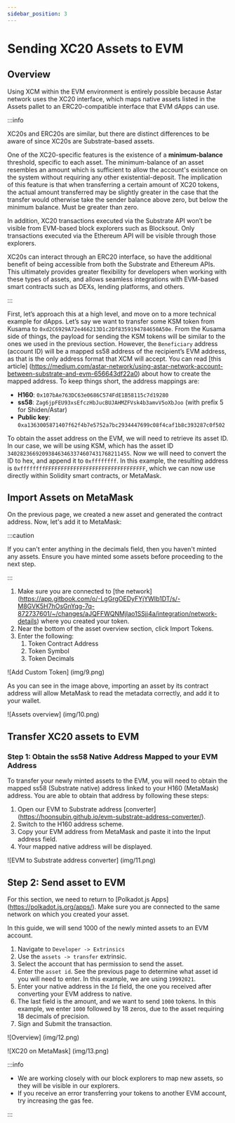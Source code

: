 ```yaml
---
sidebar_position: 3
---
```


# Sending XC20 Assets to EVM

## Overview

Using XCM within the EVM environment is entirely possible because Astar network uses the XC20 interface, which maps native assets listed in the Assets pallet to an ERC20-compatible interface that EVM dApps can use.

:::info

XC20s and ERC20s are similar, but there are distinct differences to be aware of since XC20s are Substrate-based assets.

One of the XC20-specific features is the existence of a **minimum-balance** threshold, specific to each asset. The minimum-balance of an asset resembles an amount which is sufficient to allow the account's existence on the system without requiring any other existential-deposit. The implication of this feature is that when transferring a certain amount of XC20 tokens, the actual amount transferred may be slightly greater in the case that the transfer would otherwise take the sender balance above zero, but below the minimum balance. Must be greater than zero.

In addition, XC20 transactions executed via the Substrate API won’t be visible from EVM-based block explorers such as Blocksout. Only transactions executed via the Ethereum API will be visible through those explorers.

XC20s can interact through an ERC20 interface, so have the additional benefit of being accessible from both the Substrate and Ethereum APIs. This ultimately provides greater flexibility for developers when working with these types of assets, and allows seamless integrations with EVM-based smart contracts such as DEXs, lending platforms, and others.

:::

First, let’s approach this at a high level, and move on to a more technical example for dApps. Let’s say we want to transfer some KSM token from Kusama to `0xd2C6929A72e466213D1c2Df8359194784650A50e`. From the Kusama side of things, the payload for sending the KSM tokens will be similar to the ones we used in the previous section. However, the `Beneficiary` address (account ID) will be a mapped ss58 address of the recipient’s EVM address, as that is the only address format that XCM will accept. You can read [this article] (https://medium.com/astar-network/using-astar-network-account-between-substrate-and-evm-656643df22a0) about how to create the mapped address. To keep things short, the address mappings are:

- **H160**: `0x107bAe763DC63e0686C574FdE1B58115c7d19280`
- **ss58**: `Zag6jpFEU93xsEfczHbJucBUJAHMZFVsk4b3amvV5oXbJoo` (with prefix 5 for Shiden/Astar)
- **Public key**: `0xa1363005871407f62f4b7e5752a7bc2934447699c08f4caf1b8c393287c0f502`

To obtain the asset address on the EVM, we will need to retrieve its asset ID. In our case, we will be using KSM, which has the asset ID `340282366920938463463374607431768211455`. Now we will need to convert the ID to hex, and append it to `0xffffffff`. In this example, the resulting address is `0xffffffffFFFFFFFFFFFFFFFFFFFFFFFFFFFFFFFF`, which we can now use directly within Solidity smart contracts, or MetaMask.

## Import Assets on MetaMask

On the previous page, we created a new asset and generated the contract address. Now, let's add it to MetaMask:

:::caution

If you can't enter anything in the decimals field, then you haven't minted any assets. Ensure you have minted some assets before proceeding to the next step.

:::

1. Make sure you are connected to [the network] (https://app.gitbook.com/o/-LgGrgOEDyFYjYWIb1DT/s/-M8GVK5H7hOsGnYqg-7q-872737601/~/changes/aJQFFWQNMjlao1SSjj4a/integration/network-details) where you created your token.
2. Near the bottom of the asset overview section, click Import Tokens.
3. Enter the following:
   1. Token Contract Address
   2. Token Symbol
   3. Token Decimals

![Add Custom Token] (img/9.png)

As you can see in the image above, importing an asset by its contract address will allow MetaMask to read the metadata correctly, and add it to your wallet.

![Assets overview] (img/10.png)

## Transfer XC20 assets to EVM

### Step 1: Obtain the ss58 Native Address Mapped to your EVM Address

To transfer your newly minted assets to the EVM, you will need to obtain the mapped ss58 (Substrate native) address linked to your H160 (MetaMask) address. You are able to obtain that address by following these steps:

1. Open our EVM to Substrate address [converter] (https://hoonsubin.github.io/evm-substrate-address-converter/).
2. Switch to the H160 address scheme.
3. Copy your EVM address from MetaMask and paste it into the Input address field.
4. Your mapped native address will be displayed.

![EVM to Substrate address converter] (img/11.png)

## Step 2: Send asset to EVM

For this section, we need to return to [Polkadot.js Apps] (https://polkadot.js.org/apps/). Make sure you are connected to the same network on which you created your asset.

In this guide, we will send 1000 of the newly minted assets to an EVM account.

1. Navigate to `Developer -> Extrinsics`
2. Use the `assets -> transfer` extrinsic.
3. Select the account that has permission to send the asset.
4. Enter the `asset id`. See the previous page to determine what asset id you will need to enter. In this example, we are using `19992021`.
5. Enter your native address in the `Id` field, the one you received after converting your EVM address to native.
6. The last field is the amount, and we want to send `1000` tokens. In this example, we enter `1000` followed by 18 zeros, due to the asset requiring 18 decimals of precision.
7. Sign and Submit the transaction.

![Overview] (img/12.png)

![XC20 on MetaMask] (img/13.png)

:::info

- We are working closely with our block explorers to map new assets, so they will be visible in our explorers.
- If you receive an error transferring your tokens to another EVM account, try increasing the gas fee.

:::
